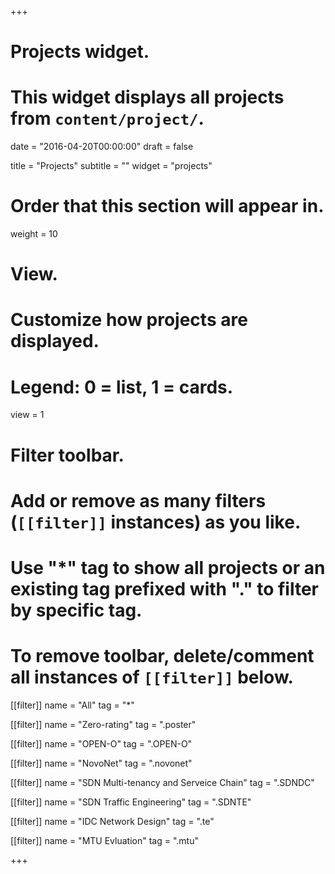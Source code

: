 +++
# Projects widget.
# This widget displays all projects from `content/project/`.

date = "2016-04-20T00:00:00"
draft = false

title = "Projects"
subtitle = ""
widget = "projects"

# Order that this section will appear in.
weight = 10

# View.
# Customize how projects are displayed.
# Legend: 0 = list, 1 = cards.
view = 1

# Filter toolbar.
# Add or remove as many filters (`[[filter]]` instances) as you like.
# Use "*" tag to show all projects or an existing tag prefixed with "." to filter by specific tag.
# To remove toolbar, delete/comment all instances of `[[filter]]` below.
[[filter]]
  name = "All"
  tag = "*"
  
[[filter]]
name = "Zero-rating"
tag = ".poster"

[[filter]]
  name = "OPEN-O"
  tag = ".OPEN-O"

[[filter]]
  name = "NovoNet"
  tag = ".novonet"

[[filter]]
name = "SDN Multi-tenancy and Serveice Chain"
tag = ".SDNDC"

[[filter]]
name = "SDN Traffic Engineering"
tag = ".SDNTE"

[[filter]]
name = "IDC Network Design"
tag = ".te"


[[filter]]
name = "MTU Evluation"
tag = ".mtu"

+++

